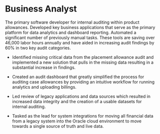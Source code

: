 # Business Analyst

The primary software developer for internal auditing within product allowances. Developed key business applications that serve as the primary platform for data analytics and dashboard reporting. Automated a significant number of previously manual tasks. These tools are saving over 46,000 labor hours annually and have aided in increasing audit findings by 60% in two key audit categories.

- Identified missing critical data from the placement allowance audit and implemented a new solution that pulls in the missing data resulting in a substantial increase in findings.

- Created an audit dashboard that greatly simplified the process for auditing case allowances by providing an intuitive workflow for running analytics and uploading billings.

- Led review of legacy applications and data sources which resulted in increased data integrity and the creation of a usable datasets for internal auditing.

- Tasked as the lead for system integrations for moving all financial data from a legacy system into the Oracle cloud environment to move towards a single source of truth and live data.